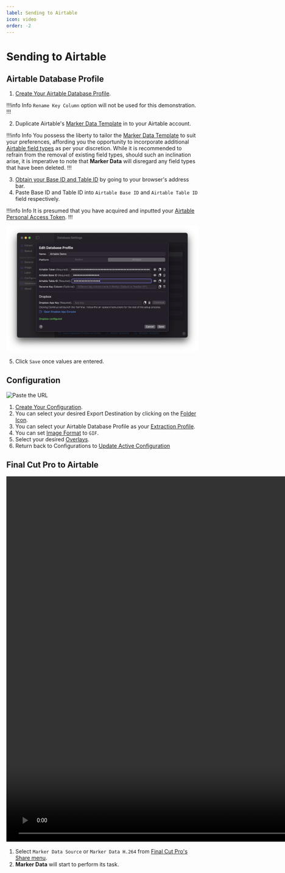 ```yaml
---
label: Sending to Airtable
icon: video
order: -2
---
```

# Sending to Airtable

## Airtable Database Profile

1. [Create Your Airtable Database Profile](/user-guide/databases/#creating-airtable-database-profile).

!!!info Info
`Rename Key Column` option will not be used for this demonstration.
!!!

2. Duplicate Airtable's [Marker Data Template](/user-guide/databases/#airtable-template) in to your Airtable account.

!!!info Info
You possess the liberty to tailor the [Marker Data Template](/user-guide/databases/#airtable-template) to suit your preferences, affording you the opportunity to incorporate additional [Airtable field types](https://support.airtable.com/docs/field-type-overview) as per your discretion. While it is recommended to refrain from the removal of existing field types, should such an inclination arise, it is imperative to note that **Marker Data** will disregard any field types that have been deleted.
!!!

3. [Obtain your Base ID and Table ID](/databases/airtable-prerequisite/) by going to your browser's address bar.
4. Paste Base ID and Table ID into `Airtable Base ID` and  `Airtable Table ID` field respectively.

!!!info Info
It is presumed that you have acquired and inputted your [Airtable Personal Access Token](/databases/airtable-prerequisite/#obtain-your-personal-access-token).
!!!

![Base ID and Table ID](/assets/md-send-to-airtable-01.png)

5. Click `Save` once values are entered.

## Configuration

![Paste the URL](/assets/md-send-to-airtable-02.gif)

1. [Create Your Configuration](/user-guide/configurations/#add-configuration).
2. You can select your desired Export Destination by clicking on the [Folder Icon](/user-guide/general/#export-destination).
3. You can select your Airtable Database Profile as your [Extraction Profile](/user-guide/general/#extraction-profile).
4. You can set [Image Format](/user-guide/image/#image-format) to `GIF`.
5. Select your desired [Overlays](/user-guide/label/#overlays).
6. Return back to Configurations to [Update Active Configuration](/user-guide/configurations/#update-active-configuration)

## Final Cut Pro to Airtable

<video controls width="1920">
  <source src="/assets/md-send-to-airtable-03.mp4" type="video/mp4">
Your browser does not support the video tag.
</video>

<br>

1. Select `Marker Data Source` or `Marker Data H.264` from [Final Cut Pro's Share menu](user-guide/share-destination/).
2. **Marker Data** will start to perform its task.